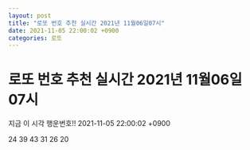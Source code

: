 ```yaml
---
layout: post
title: "로또 번호 추천 실시간 2021년 11월06일07시"
date: 2021-11-05 22:00:02 +0900
categories: 로또
---
```


# 로또 번호 추천 실시간 2021년 11월06일07시

지금 이 시각 행운번호!! 2021-11-05 22:00:02 +0900

 24  39  43  31  26  20 

